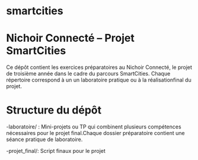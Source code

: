 # smartcities
# Nichoir Connecté – Projet SmartCities

Ce dépôt contient les exercices préparatoires au Nichoir Connecté, le projet de troisième année dans le cadre du parcours SmartCities. Chaque répertoire correspond à un un laboratoire pratique ou à la réalisationfinal du projet. 

# Structure du dépôt

-laboratoire/ : Mini-projets ou TP qui combinent plusieurs compétences nécessaires pour le projet final.Chaque dossier préparatoire contient une séance pratique de laboratoire. 

-projet_final/: Script finaux pour le projet
